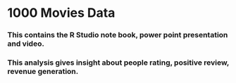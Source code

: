 # 1000 Movies Data
### This contains the R Studio note book, power point presentation and video.
### This analysis gives insight about people rating, positive review, revenue generation.
